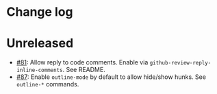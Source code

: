# Change log

# Unreleased

- [#81](https://github.com/charignon/github-review/pull/81): Allow reply to code comments. Enable via `github-review-reply-inline-comments`. See README.
- [#87](https://github.com/charignon/github-review/pull/87): Enable `outline-mode` by default to allow hide/show hunks. See `outline-*` commands.
